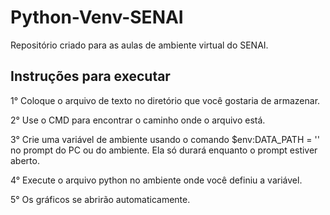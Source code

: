 # Python-Venv-SENAI
Repositório criado para as aulas de ambiente virtual do SENAI.


## Instruções para executar

1° Coloque o arquivo de texto no diretório que você gostaria de armazenar.

2° Use o CMD para encontrar o caminho onde o arquivo está.

3° Crie uma variável de ambiente usando o comando $env:DATA_PATH = '<caminho-do-arquivo>' no prompt do PC ou do ambiente. Ela só durará enquanto o prompt estiver aberto.

4° Execute o arquivo python no ambiente onde você definiu a variável.

5° Os gráficos se abrirão automaticamente.